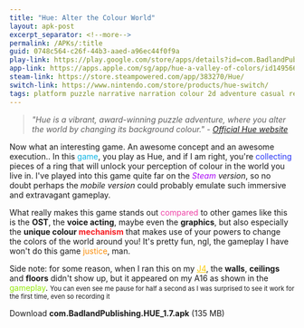 ```yaml
---
title: "Hue: Alter the Colour World"
layout: apk-post
excerpt_separator: <!--more-->
permalink: /APKs/:title
guid: 0748c564-c26f-44b3-aaed-a96ec44f0f9a
play-link: https://play.google.com/store/apps/details?id=com.BadlandPublishing.HUE
app-link: https://apps.apple.com/sg/app/hue-a-valley-of-colors/id1495663583
steam-link: https://store.steampowered.com/app/383270/Hue/
switch-link: https://www.nintendo.com/store/products/hue-switch/
tags: platform puzzle narrative narration colour 2d adventure casual relaxing
---
```


> _"Hue is a vibrant, award-winning puzzle adventure, where you alter the world by changing its background colour." - <a href="" target="_blank">Official Hue website</a>_

Now what an interesting game. An awesome concept and an awesome execution.. <!--more--> In this <span style="color:#0CB4E5;">game</span>, you play as Hue, and if I am right, you're <span style="color:#2936F6;">collecting</span> pieces of a ring that will unlock your perception of colour in the world you live in. I've played into this game quite far on the _<span style="color:#AA07F6;">Steam</span> version_, so no doubt perhaps the _mobile version_ could probably emulate such immersive and extravagant gameplay. 

What really makes this game stands out <span style="color:#EE42A5;">compared</span> to other games like this is the **OST**, the **voice acting**, maybe even the **graphics**, but also especially the **unique colour <span style="color:#F61B21;">mechanism</span>** that makes use of your powers to change the colors of the world around you! It's pretty fun, ngl, the gameplay I have won't do this game <span style="color:#FB8E0B;">justice</span>, man.

Side note: for some reason, when I ran this on my <a href="/about-devices" target="_blank" style="color:FBCC0A;">J4</a>, the **walls**, **ceilings** and **floors** didn't show up, but it appeared on my A16 as shown in the <span style="color:#94EA0B;">gameplay</span>. <span style="font-size:80%;">You can even see me pause for half a second as I was surprised to see it work for the first time, even so recording it</span>

<div class="text-center">
    <a class="btn btn-dark btn-block w-100" onclick='apk("com.BadlandPublishing.HUE_1.7.apk")' target="_blank" style="text-decoration: none;"> Download <b>com.BadlandPublishing.HUE_1.7.apk</b> (135 MB)</a>
</div>
